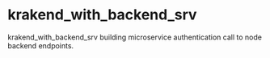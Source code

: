 # krakend_with_backend_srv
krakend_with_backend_srv building microservice authentication call to node backend endpoints.
